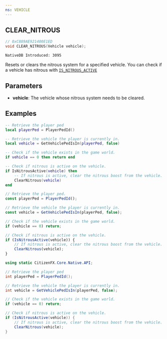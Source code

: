 ```yaml
---
ns: VEHICLE
---
```

## CLEAR_NITROUS

```c
// 0xC889AE921400E1ED
void CLEAR_NITROUS(Vehicle vehicle);
```

```
NativeDB Introduced: 3095
```

Resets or clears the nitrous system for a specified vehicle. You can check if a vehicle has nitrous with [`IS_NITROUS_ACTIVE`](#_0x491E822B2C464FE4)

## Parameters
* **vehicle**: The vehicle whose nitrous system needs to be cleared.

## Examples

```lua
-- Retrieve the player ped
local playerPed = PlayerPedId()

-- Retrieve the vehicle the player is currently in. 
local vehicle = GetVehiclePedIsIn(playerPed, false)

-- Check if the vehicle exists in the game world.
if vehicle == 0 then return end

-- Check if nitrous is active on the vehicle.
if IsNitrousActive(vehicle) then
    -- If nitrous is active, clear the nitrous boost from the vehicle.
    ClearNitrous(vehicle)
end
```

```js
// Retrieve the player ped.
const playerPed = PlayerPedId();

// Retrieve the vehicle the player is currently in.
const vehicle = GetVehiclePedIsIn(playerPed, false);

// Check if the vehicle exists in the game world.
if (vehicle == 0) return;

// Check if nitrous is active on the vehicle.
if (IsNitrousActive(vehicle)) {
    // If nitrous is active, clear the nitrous boost from the vehicle.
    ClearNitrous(vehicle);
}
```

```cs
using static CitizenFX.Core.Native.API;

// Retrieve the player ped
int playerPed = PlayerPedId();

// Retrieve the vehicle the player is currently in.
int vehicle = GetVehiclePedIsIn(playerPed, false);

// Check if the vehicle exists in the game world.
if (vehicle == 0) return;

// Check if nitrous is active on the vehicle.
if (IsNitrousActive(vehicle)) {
    // If nitrous is active, clear the nitrous boost from the vehicle.
    ClearNitrous(vehicle);
}
```
